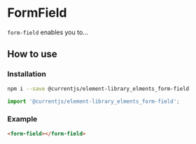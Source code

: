 # FormField

`form-field` enables you to...

## How to use

### Installation

```sh
npm i --save @currentjs/element-library_elments_form-field
```

```js
import '@currentjs/element-library_elments_form-field';
```

### Example

```html
<form-field></form-field>
```
